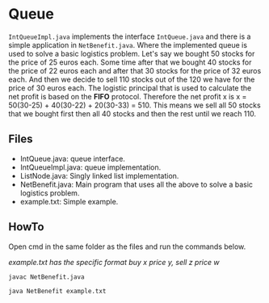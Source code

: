 # Queue

`IntQueueImpl.java` implements the interface `IntQueue.java` and there is a simple application in `NetBenefit.java`. Where the implemented queue is used to solve a basic logistics problem. Let's say we bought 50 stocks for the price of 25 euros each. Some time after that we bought 40 stocks for the price of 22 euros each and after that 30 stocks for the price of 32 euros each. And then we decide to sell 110 stocks out of the 120 we have for the price of 30 euros each. The logistic principal that is used to calculate the net profit is based on the **FIFO** protocol. Therefore the net profit x is x = 50(30-25) + 40(30-22) + 20(30-33) = 510. This means we sell all 50 stocks that we bought first then all 40 stocks and then the rest until we reach 110.


## Files

* IntQueue.java: queue interface.
* IntQueueImpl.java: queue implementation.
* ListNode.java: Singly linked list implementation.
* NetBenefit.java: Main program that uses all the above to solve a basic logistics problem.
* example.txt: Simple example.

## HowTo

Open cmd in the same folder as the files and run the commands below.

*example.txt has the specific format buy x price y, sell z price w*

`javac NetBenefit.java`

`java NetBenefit example.txt`
